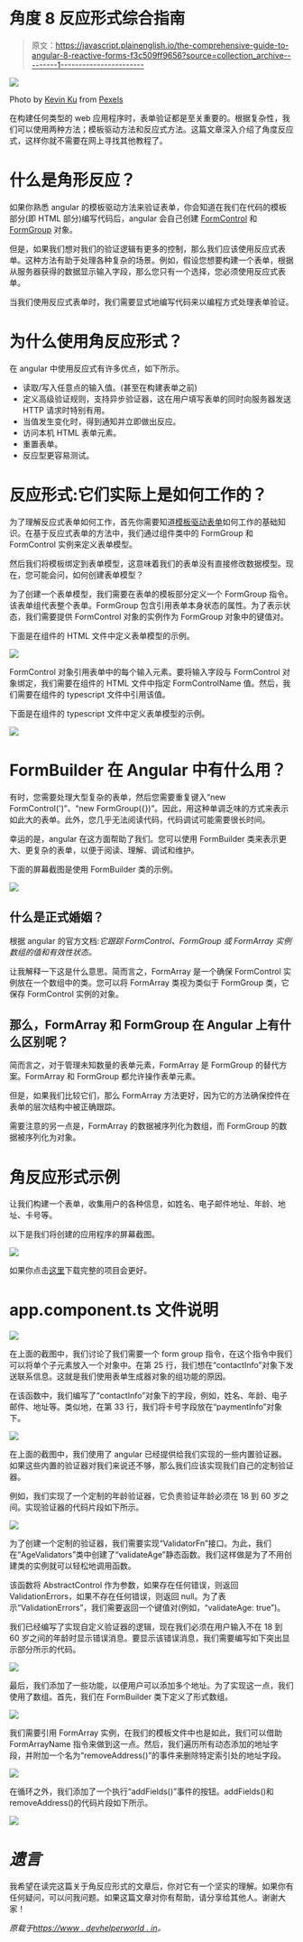 # 角度 8 反应形式综合指南

> 原文：<https://javascript.plainenglish.io/the-comprehensive-guide-to-angular-8-reactive-forms-f3c509ff9656?source=collection_archive---------1----------------------->

![](img/aeffc9aa873d180c407270a4fbbd6d39.png)

Photo by [Kevin Ku](https://www.pexels.com/@kevin-ku-92347?utm_content=attributionCopyText&utm_medium=referral&utm_source=pexels) from [Pexels](https://www.pexels.com/photo/coding-computer-data-depth-of-field-577585/?utm_content=attributionCopyText&utm_medium=referral&utm_source=pexels)

在构建任何类型的 web 应用程序时，表单验证都是至关重要的。根据复杂性，我们可以使用两种方法；模板驱动方法和反应式方法。这篇文章深入介绍了角度反应式，这样你就不需要在网上寻找其他教程了。

# 什么是角形反应？

如果你熟悉 angular 的模板驱动方法来验证表单，你会知道在我们在代码的模板部分(即 HTML 部分)编写代码后，angular 会自己创建 [FormControl](https://www.concretepage.com/angular-2/angular-2-formcontrol-example) 和 [FormGroup](https://www.concretepage.com/angular-2/angular-2-formgroup-example) 对象。

但是，如果我们想对我们的验证逻辑有更多的控制，那么我们应该使用反应式表单。这种方法有助于处理各种复杂的场景。例如，假设您想要构建一个表单，根据从服务器获得的数据显示输入字段，那么您只有一个选择，您必须使用反应式表单。

当我们使用反应式表单时，我们需要显式地编写代码来以编程方式处理表单验证。

# 为什么使用角反应形式？

在 angular 中使用反应式有许多优点，如下所示。

*   读取/写入任意点的输入值。(甚至在构建表单之前)
*   定义高级验证规则，支持异步验证器，这在用户填写表单的同时向服务器发送 HTTP 请求时特别有用。
*   当值发生变化时，得到通知并立即做出反应。
*   访问本机 HTML 表单元素。
*   重置表单。
*   反应型更容易测试。

# 反应形式:它们实际上是如何工作的？

为了理解反应式表单如何工作，首先你需要知道[模板驱动表单](https://www.devhelperworld.in/2019/10/know-everything-about-angular-8-template-driven-forms.html)如何工作的基础知识。在基于反应式表单的方法中，我们通过组件类中的 FormGroup 和 FormControl 实例来定义表单模型。

然后我们将模板绑定到表单模型，这意味着我们的表单没有直接修改数据模型。现在，您可能会问，如何创建表单模型？

为了创建一个表单模型，我们需要在表单的模板部分定义一个 FormGroup 指令。该表单组代表整个表单。FormGroup 包含引用表单本身状态的属性。为了表示状态，我们需要提供 FormControl 对象的实例作为 FormGroup 对象中的键值对。

下面是在组件的 HTML 文件中定义表单模型的示例。

![](img/1671542d6c70fcd2b974aac795ace7c9.png)

FormControl 对象引用表单中的每个输入元素。要将输入字段与 FormControl 对象绑定，我们需要在组件的 HTML 文件中指定 FormControlName 值。然后，我们需要在组件的 typescript 文件中引用该值。

下面是在组件的 typescript 文件中定义表单模型的示例。

![](img/4a3a2e4b6a8396a6affb7c56247a09b4.png)

# FormBuilder 在 Angular 中有什么用？

有时，您需要处理大型复杂的表单，然后您需要重复键入“new FormControl(')”、“new FormGroup({})”。因此，用这种单调乏味的方式来表示如此大的表单。此外，您几乎无法阅读代码，代码调试可能需要很长时间。

幸运的是，angular 在这方面帮助了我们。您可以使用 FormBuilder 类来表示更大、更复杂的表单，以便于阅读、理解、调试和维护。

下面的屏幕截图是使用 FormBuilder 类的示例。

![](img/e239a6e9f84367305645dbce609631d3.png)

## 什么是正式婚姻？

根据 angular 的官方文档:*它跟踪 FormControl、FormGroup 或 FormArray 实例数组的值和有效性状态。*

让我解释一下这是什么意思。简而言之，FormArray 是一个确保 FormControl 实例放在一个数组中的类。您可以将 FormArray 类视为类似于 FormGroup 类，它保存 FormControl 实例的对象。

## 那么，FormArray 和 FormGroup 在 Angular 上有什么区别呢？

简而言之，对于管理未知数量的表单元素，FormArray 是 FormGroup 的替代方案。FormArray 和 FormGroup 都允许操作表单元素。

但是，如果我们比较它们，那么 FormArray 方法更好，因为它的方法确保控件在表单的层次结构中被正确跟踪。

需要注意的另一点是，FormArray 的数据被序列化为数组，而 FormGroup 的数据被序列化为对象。

# 角反应形式示例

让我们构建一个表单，收集用户的各种信息，如姓名、电子邮件地址、年龄、地址、卡号等。

以下是我们将创建的应用程序的屏幕截图。

![](img/4a948b6a651086ca6e68fa128995909e.png)

如果你点击[这里](https://drive.google.com/file/d/1GsGdxgQpdFr5nVT0jxpQj6hU3dgAygMM/view?usp=sharing)下载完整的项目会更好。

# app.component.ts 文件说明

![](img/4c87f71ec3587e0ba9cc7a615886f9ab.png)

在上面的截图中，我们讨论了我们需要一个 form group 指令，在这个指令中我们可以将单个子元素放入一个对象中。在第 25 行，我们想在“contactInfo”对象下发送联系信息。这就是我们使用表单生成器对象的组功能的原因。

在该函数中，我们编写了“contactInfo”对象下的字段，例如，姓名、年龄、电子邮件、地址等。类似地，在第 33 行，我们将卡号字段放在“paymentInfo”对象下。

![](img/7c85aa7778b9b022fadcd777a1e227e3.png)

在上面的截图中，我们使用了 angular 已经提供给我们实现的一些内置验证器。如果这些内置的验证器对我们来说还不够，那么我们应该实现我们自己的定制验证器。

例如，我们实现了一个定制的年龄验证器，它负责验证年龄必须在 18 到 60 岁之间。实现验证器的代码片段如下所示。

![](img/448ddde21aa27a69059fd41dd54542b5.png)

为了创建一个定制的验证器，我们需要实现“ValidatorFn”接口。为此，我们在“AgeValidators”类中创建了“validateAge”静态函数。我们这样做是为了不用创建类的实例就可以轻松地调用函数。

该函数将 AbstractControl 作为参数，如果存在任何错误，则返回 ValidationErrors，如果不存在任何错误，则返回 null。为了表示“ValidationErrors”，我们需要返回一个键值对(例如，“validateAge: true”)。

我们已经编写了实现自定义验证器的逻辑，现在我们必须在用户输入不在 18 到 60 岁之间的年龄时显示错误消息。要显示该错误消息，我们需要编写如下突出显示部分所示的代码。

![](img/f78d5c81a8bce13471a3b8c6b93e2c3f.png)

最后，我们添加了一些功能，以便用户可以添加多个地址。为了实现这一点，我们使用了数组。首先，我们在 FormBuilder 类下定义了形式数组。

![](img/b26236e7556a17adae0e6a6d08f6c6c4.png)

我们需要引用 FormArray 实例，在我们的模板文件中也是如此，我们可以借助 FormArrayName 指令来做到这一点。然后，我们遍历所有动态添加的地址字段，并附加一个名为“removeAddress()”的事件来删除特定索引处的地址字段。

![](img/7dbcc2d9f1d7822ec6e1ea295f366b96.png)

在循环之外，我们添加了一个执行“addFields()”事件的按钮。addFields()和 removeAddress()的代码片段如下所示。

![](img/e4541e571672e6dfa4ad1fdb65aaf82a.png)

# *遗言*

我希望在读完这篇关于角反应形式的文章后，你对它有一个坚实的理解。如果你有任何疑问，可以问我问题。如果这篇文章对你有帮助，请分享给其他人。谢谢大家！

*原载于*[*https://www . devhelperworld . in*](https://www.devhelperworld.in/2019/11/comprehensive-guide-to-angular-8-reactive-forms.html)*。*